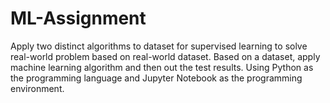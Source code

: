 # ML-Assignment
Apply two distinct algorithms to dataset for supervised learning to solve real-world problem based on real-world dataset. Based on a dataset, apply machine learning algorithm and then out the test results. Using Python as the programming language and Jupyter Notebook as the programming environment.
